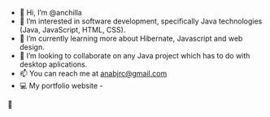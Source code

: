 - 👋 Hi, I’m @anchilla
- 👀 I’m interested in software development, specifically Java technologies (Java, JavaScript, HTML, CSS).
- 🌱 I’m currently learning more about Hibernate, Javascript and web design.
- 💞️ I’m looking to collaborate on any Java project which has to do with desktop aplications.
- 📫 You can reach me at anabjrc@gmail.com
- 💻 My portfolio website - 

💼

<!---
anchilla/anchilla is a ✨ special ✨ repository because its `README.md` (this file) appears on your GitHub profile.
You can click the Preview link to take a look at your changes.
--->
